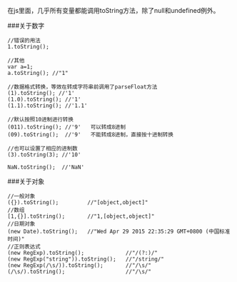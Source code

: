在js里面，几乎所有变量都能调用toString方法，除了null和undefined例外。

###关于数字

    //错误的用法
    1.toString();
  
    //其他
    var a=1;
    a.toString(); //"1"
    
    //数据格式转换，等效在转成字符串前调用了parseFloat方法
    (1).toString(); //'1'
    (1.0).toString(); //'1'
    (1.1).toString(); //'1.1'
    
    //默认按照10进制进行转换
    (011).toString(); //'9'   可以转成8进制
    (09).toString();  //'9'   不能转成8进制，直接按十进制转换
    
    //也可以设置了相应的进制数
    (3).toString(3); //'10'
    
    NaN.toString();  //'NaN'

###关于对象
    
    //一般对象
    ({}).toString();         //"[object,object]"
    //数组
    [1,{}].toString();       //"1,[object,object]"
    //日期对象
    (new Date).toString();   //"Wed Apr 29 2015 22:35:29 GMT+0800 (中国标准时间)"
    //正则表达式
    (new RegExp).toString();             //"/(?:)/"
    (new RegExp("string")).toString();   //"/string/"
    (new RegExp(/\s/)).toString();       //"/\s/"
    (/\s/).toString();                   //"/\s/"
